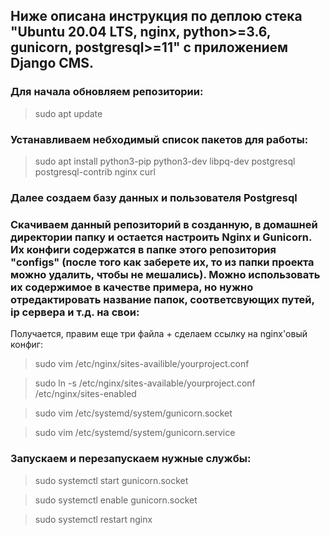 ## Ниже описана инструкция по деплою стека "Ubuntu 20.04 LTS, nginx, python>=3.6, gunicorn, postgresql>=11" с приложением Django CMS.

### Для начала обновляем репозитории:
> sudo apt update

### Устанавливаем небходимый список пакетов для работы:
> sudo apt install python3-pip python3-dev libpq-dev postgresql postgresql-contrib nginx curl

### Далее создаем базу данных и пользователя Postgresql

### Скачиваем данный репозиторий в созданную, в домашней директории папку и остается настроить Nginx и Gunicorn. Их конфиги содержатся в папке этого репозитория "configs" (после того как заберете их, то из папки проекта можно удалить, чтобы не мешались). Можно использовать их содержимое в качестве примера, но нужно отредактировать название папок,  соответсвующих путей, ip сервера и т.д. на свои:

Получается, правим еще три файла + сделаем ссылку на nginx'овый конфиг: 

> sudo vim /etc/nginx/sites-availible/yourproject.conf

> sudo ln -s /etc/nginx/sites-available/yourproject.conf /etc/nginx/sites-enabled

> sudo vim /etc/systemd/system/gunicorn.socket

> sudo vim /etc/systemd/system/gunicorn.service

### Запускаем и перезапускаем нужные службы:

> sudo systemctl start gunicorn.socket

> sudo systemctl enable gunicorn.socket

> sudo systemctl restart nginx
















